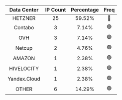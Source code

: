 | Data Center | IP Count | Percentage | Freq |
|:------------:|:--------:|:-----------:|:-----:|
| HETZNER | 25 | 59.52% | 🔴 |
| Contabo | 3 | 7.14% | 🟢 |
| OVH | 3 | 7.14% | 🟢 |
| Netcup | 2 | 4.76% | 🟢 |
| AMAZON | 1 | 2.38% | 🟢 |
| HIVELOCITY | 1 | 2.38% | 🟢 |
| Yandex.Cloud | 1 | 2.38% | 🟢 |
| OTHER | 6 | 14.29% | 🟢 |